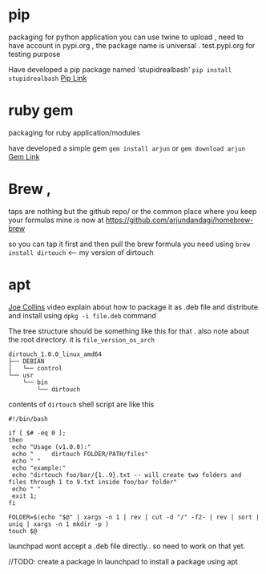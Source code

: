 # pip 

packaging for python application
you can use twine to upload , need to have account in pypi.org , the package name is universal . test.pypi.org for testing purpose

Have developed a pip package named 'stupidrealbash'
`pip install stupidrealbash` 
[Pip Link](https://pypi.org/project/stupidrealbash/)


# ruby gem 
 packaging for ruby application/modules
 
 have developed a simple gem 
 `gem install arjun` 
 or 
 `gem download arjun`
 [Gem Link](https://rubygems.org/gems/arjun)
 
 
 # Brew , 
 taps are nothing but the github repo/ or the common place where you keep your formulas 
 mine is now at https://github.com/arjundandagi/homebrew-brew
 
 so you can tap it first and then pull the brew formula you need 
 using 
 `brew install dirtouch` <-- my version of dirtouch 
 
 # apt 
 [Joe Collins]() video explain about how to package it as .deb file and distribute and install using `dpkg -i file.deb` command 
 
 The tree structure should be something like this for that . also note about the root directory. it is `file_version_os_arch`
```
dirtouch_1.0.0_linux_amd64
├── DEBIAN
│   └── control
└── usr
    └── bin
        └── dirtouch

```
 contents of `dirtouch` shell script are like this 
 ```
 #!/bin/bash

if [ $# -eq 0 ];
then 
  echo "Usage (v1.0.0):"
  echo "     dirtouch FOLDER/PATH/files"
  echo " "
  echo "example:"
  echo "dirtouch foo/bar/{1..9}.txt -- will create two folders and files through 1 to 9.txt inside foo/bar folder"
  echo " "
  exit 1;
fi

FOLDER=$(echo "$@" | xargs -n 1 | rev | cut -d "/" -f2- | rev | sort | uniq | xargs -n 1 mkdir -p )
touch $@
 ```
 
 launchpad wont accept a .deb file directly.. so need to work on that yet.
 
 //TODO: create a package in launchpad to install a package using apt
